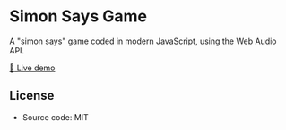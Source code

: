 # Simon Says Game

A "simon says" game coded in modern JavaScript, using the Web Audio API.

[:red_circle: Live demo](https://andre-bessa.github.io/simon/)

## License

* Source code: MIT
